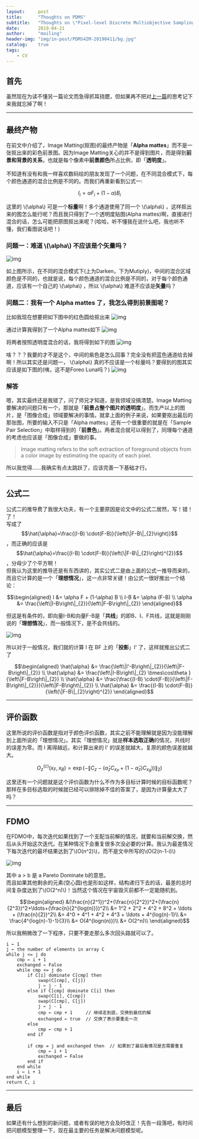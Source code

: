 ```yaml
---
layout:     post
title:      "Thoughts on PDMS"
subtitle:   "Thoughts on \"Pixel-level Discrete Multiobjective Sampling for Image Matting\"."
date:       2019-04-21
author:     "moiling"
header-img: "img/in-post/PDMS4IM-20190411/bg.jpg"
catalog:    true
tags:
    - CV
---
```


## 首先

虽然现在为读不懂另一篇论文而急得抓耳挠腮，但如果再不把对[上一篇](/2019/04/11/PDMS4IM/)的思考记下来我就忘掉了啊！<br/>

-----
## 最终产物

在前文中介绍了，Image Matting(抠图)的最终产物是「**Alpha mattes**」而不是一张抠出来的彩色前景图。因为Image Matting关心的并不是得到图片，而是得到**前景和背景的关系**，也就是每个像素中**前景颜色**所占比例，即「**透明度**」。<br/>
<br/>
不知道有没有和我一样喜欢数码绘的朋友发现了一个问题，在不同混合模式下，每个颜色通道的混合比例是不同的。而我们再重新看到公式一:<br/>

$$I_{i} = \alpha F_{i} + (1-\alpha) B_{i}$$

这里的 \\(\alpha\\) 可是一个**标量**啊！多个通道使用了同一个  \\(\alpha\\) ，这样抠出来的图怎么能行呢？而且我只得到了一个透明度贴图(Alpha mattes)啊，直接进行混合的话，怎么可能把原图抠出来呢？(哈哈，听不懂我在说什么吧，我也听不懂，我们看图说话吧！)<br/>

### 问题一：难道 \\(\alpha\\) 不应该是个矢量吗？

![img](/img/in-post/ToPSMS-20190421/00.jpeg)

如上图所示，在不同的混合模式下(上为Darken，下为Mutiply)，中间的混合区域颜色是不同的，也就是说，每个颜色通道的混合比例是不同的，对于每个颜色通道，应该有一个自己的 \\(\alpha\\) ，所以 \\(\alpha\\) 难道不应该是**矢量**吗？<br/>

### 问题二：我有一个 Alpha mattes 了，我怎么得到前景图呢？

比如我现在想要把如下图中的红色圆给抠出来
![img](/img/in-post/ToPSMS-20190421/01.jpeg)

通过计算我得到了一个Alpha mattes如下
![img](/img/in-post/ToPSMS-20190421/02.jpeg)

将两者按照透明度混合的话，我将得到如下的图
![img](/img/in-post/ToPSMS-20190421/03.jpeg)

啥？？？我要的才不是这个，中间的紫色是怎么回事？完全没有把蓝色通道给去掉啊！所以其实还是问题一， \\(\alpha\\) 真的不应该是一个标量吗？要得到的图其实应该是如下图的(咦，这不是Foreo Luna吗？)
![img](/img/in-post/ToPSMS-20190421/04.jpeg)

### 解答

嗯，其实最终还是我错了，问了师兄才知道，是我领域没搞清楚。Image Matting要解决的问题只有一个，那就是「**前景占整个图片的透明度**」。而生产以上的图片，是「图像合成」领域要解决的事情。就拿上面的例子来说，如果要抠出最后的那张图，所要的输入不只是「Alpha mattes」还有一个很重要的就是在「Sample Pair Selection」中取样得到的「**前景色**」。两者混合就可以得到了，同理每个通道的考虑也应该是「图像合成」要做的事。
> Image matting refers to the soft extraction of foreground objects from a color image by estimating the opacity of each pixel.

所以我觉得……我确实有点太跳跃了，应该完善一下基础才行。

-----
## 公式二

公式二的推导费了我很大功夫，有一个主要原因是论文中的公式二居然，写！错！了！<br/>
写成了$$\hat{\alpha}=\frac{(I-B) \cdot(F-B)}{\left(\|F-B\|_{2}\right)}$$，而正确的应该是$$\hat{\alpha}=\frac{(I-B) \cdot(F-B)}{\left(\|F-B\|_{2}\right)^{2}}$$，分母少了个平方啊！<br/>
但我认为这里的推导还是有东西讲的，其实公式二是由上面的公式一推导而来的，而且它计算的是一个「**理想情况**」，这一点非常关键！由公式一很好推出一个结论：<br/>

$$\begin{aligned}
I &= \alpha F + (1-\alpha) B \\
I-B &= \alpha (F-B) \\
\alpha &= \frac{\left\|I-B\right\|_{2}}{\left\|F-B\right\|_{2}}
\end{aligned}$$

但这是有条件的，即向量I-B和向量F-B是「**共线**」的即B、I、F共线，这就是刚刚说的「**理想情况**」，而一般情况下，是不会共线的。

![img](/img/in-post/ToPSMS-20190421/05.jpeg)

所以对于一般情况，我们就的计算 I 在 BF 上的「**投影**」I' 了，这样就推出公式二了

$$\begin{aligned}
\hat{\alpha} &= \frac{\left\|I'-B\right\|_{2}}{\left\|F-B\right\|_{2}} \\
\hat{\alpha} &= \frac{\left\|I-B\right\|_{2} \times\cos\theta }{\left\|F-B\right\|_{2}} \\
\hat{\alpha} &= \frac{\frac{(I-B) \cdot(F-B)}{\left\|F-B\right\|_{2}}}{\left\|F-B\right\|_{2}} \\
\hat{\alpha} &= \frac{(I-B) \cdot(F-B)}{\left(\|F-B\|_{2}\right)^{2}}
\end{aligned}$$

-----
## 评价函数

这里所说的评价函数是指对于颜色评价函数，其实之前不能理解就是因为没能理解到上面所说的「理想情况」。其实「理想情况」就是**样本选取正确**的情况，共线时的误差为零。而 I 离得越远，和计算出来的 I' 的误差就越大，复原的颜色误差就越大。

$$O_{z}^{(c)}\left(x_{F}, x_{B}\right)=\exp \left(-\| C_{z}-\left(\hat{\alpha}_{z} C_{x_{P}}+\left(1-\hat{\alpha}_{z}\right) C_{x_{B}}\right)\right)\left\|_{2}\right)$$

这里还有一个问题就是这个评价函数为什么不作为多目标计算时候的目标函数呢？那样在多目标选取的时候就已经可以排除掉不佳的答案了，是因为计算量太大了吗？

-----
## FDMO

在FDMO中，每次迭代如果找到了一个支配当前解的情况，就要和当前解交换，然后从头开始这次迭代。在某种情况下会重复很多次没必要的计算。我认为最差情况下每次迭代的最坏结果达到了\\(O(n^2)\\)，而不是文中所写的\\(O(2(n-1-i)\\)

![img](/img/in-post/ToPSMS-20190421/06.jpeg)

其中 a > b 是 a Pareto Dominate b的意思。<br/>
而且如果其他剩余的元素(空心圆)也是形如这样，结构递归下去的话，最差的总时间复杂度达到了\\(O(2^n)\\)！当然这个情况在宇宙毁灭前都不一定能随机到。

$$\begin{aligned}
&(\frac{n}{2^1})^2+(\frac{n}{2^2})^2+(\frac{n}{2^3})^2+\ldots+(\frac{n}{2^{log(n)}})^2\\
&= 1^2 + 2^2 + 4^2 + 8^2 + \ldots + (\frac{n}{2})^2\\
&= 4^0 + 4^1 + 4^2 + 4^3 + \ldots + 4^{log(n)-1}\\
&= \frac{4^{log(n)-1}-1}{3}\\
&= O(4^{logn(n)})\\
&= O(2^n)\\
\end{aligned}$$

所以我稍微改了一下程序，只要不要走那么多次回头路就可以了。

```
i ← 1
j ← the number of elements in array C
while j <= j do
    cmp ← i + 1
    exchanged ← False
    while cmp <= j do
        if C[i] dominate C[cmp] then
            swap(C[cmp], C[j])
            j ← j - 1
        else if C[cmp] dominate C[i] then
            swap(C[i], C[cmp])
            swap(C[cmp], C[j])
            j ← j - 1
            cmp ← cmp + 1     // 继续走到底，交换到最优的解
            exchanged ← true  // 交换了表示要重走一次
        else
            cmp ← cmp + 1
        end if

        if cmp = j and exchanged then  // 如果到了最后看情况是否需要重复
            cmp ← i + 1
            exchanged ← False
        end if
    end while
    i ← i + 1
end while
return C, i
```

-----
## 最后

如果还有什么想到的新问题，或者有误的地方会及时改正！先告一段落吧，有时间把问题模型整理一下，现在最主要的任务是解决问题模型呢。